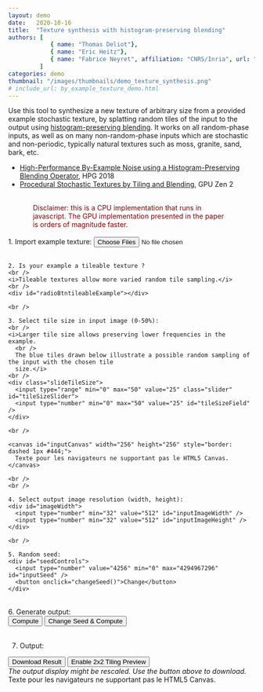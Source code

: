 ```yaml
---
layout: demo
date:   2020-10-16
title:  "Texture synthesis with histogram-preserving blending"
authors: [
            { name: "Thomas Deliot"},
            { name: "Eric Heitz"},
            { name: "Fabrice Neyret", affiliation: "CNRS/Inria", url: "http://evasion.imag.fr/Membres/Fabrice.Neyret/"}
         ]
categories: demo
thumbnail: "/images/thumbnails/demo_texture_synthesis.png"
# include_url: by_example_texture_demo.html
---
```


Use this tool to synthesize a new texture of arbitrary size from a provided example stochastic texture, by splatting random tiles of the input to the output using <a href="https://eheitzresearch.wordpress.com/722-2/">histogram-preserving blending</a>. It works on all random-phase inputs, as well as on many non-random-phase inputs which are stochastic and non-periodic, typically natural textures such as moss, granite, sand, bark, etc.
<br />
<ul>
  <li><a href="https://hal.inria.fr/hal-01824773/document">High-Performance By-Example Noise using a Histogram-Preserving Blending Operator</a>, HPG 2018</li>
  <li><a href="https://drive.google.com/file/d/1QecekuuyWgw68HU9tg6ENfrCTCVIjm6l/view">Procedural Stochastic Textures by Tiling and Blending</a>, GPU Zen 2</li>
</ul>


<!-- Demo code -->
<br />
<div style="color:darkred; width:80%; padding-left:10%; padding-right:10%;">
Disclaimer: this is a CPU implementation that runs in javascript.
The GPU implementation presented in the paper is orders of magnitude faster.
</div>
<br />

<div class="column">
  <div class="col-sm-4">
    1. Import example texture:
    <input type="file" id="files" name="files[]" multiple />
    <output id="list"></output>
    <br />
    <br />

    2. Is your example a tileable texture ?
    <br />
    <i>Tileable textures allow more varied random tile sampling.</i>
    <br />
    <div id="radioBtntileableExample"></div>

    <br />

    3. Select tile size in input image (0-50%):
    <br />
    <i>Larger tile size allows preserving lower frequencies in the example.
      <br />
      The blue tiles drawn below illustrate a possible random sampling of the input with the chosen tile
      size.</i>
    <br />
    <div class="slideTileSize">
      <input type="range" min="0" max="50" value="25" class="slider" id="tileSizeSlider">
      <input type="number" min="0" max="50" value="25" id="tileSizeField" />
    </div>

    <br />

    <canvas id="inputCanvas" width="256" height="256" style="border: dashed 1px #444;">
      Texte pour les navigateurs ne supportant pas le HTML5 Canvas.
    </canvas>

    <br />
    <br />

    4. Select output image resolution (width, height):
    <div id="imageWidth">
      <input type="number" min="32" value="512" id="inputImageWidth" />
      <input type="number" min="32" value="512" id="inputImageHeight" />
    </div>

    <br />

    5. Random seed:
    <div id="seedControls">
      <input type="number" value="4256" min="0" max="4294967296" id="inputSeed" />
      <button onclick="changeSeed()">Change</button>
    </div>

  </div>
</div>

<br />

<div id="outputImage">
  6. Generate output:
  <div id="controls">
    <button onclick="resynthesis()">Compute</button>
    <button onclick="changeSeedAndResynthesis()">Change Seed & Compute</button>
  </div>

  <br />

  7. Output:
  <div id="outputControls">
    <button onclick="saveResult()" id="downloadButton">Download Result</button>
    <button onclick="switchDisplayMode()" id="switchDisplayButton">Enable 2x2 Tiling Preview</button>
  </div>
  <i>The output display might be rescaled. Use the button above to download.</i>
  <br />

  <canvas id="outputCanvas" width="0" height="0" style="border: border: dashed 1px #444;">
    Texte pour les navigateurs ne supportant pas le HTML5 Canvas.
  </canvas>

</div>

<br />
<br />



<script type="text/javascript">

  /****************** UI ************************/
  /**********************************************/
  /**********************************************/
  /**********************************************/
  /**********************************************/
  // canvas input
  var c = document.getElementById("inputCanvas");
  var ctx = c.getContext("2d");

  // image data
  var A;
  var imageInput = { dataR: [], dataG: [], dataB: [], width: 0, height: 0 };

  // output data
  var cOutput = document.getElementById("outputCanvas");
  var ctxOutput = cOutput.getContext("2d");
  var output;
  var outputDataURL;

  // display parameters
  var displayTiled = false;

  initInterface();

  // Init UI
  function initInterface() {
    // remove radio buttons
    var rTileable = document.getElementsByName("tileableExample");
    for (var i = 0; i < rTileable.length; ++i) {
      rTileable[i].parentElement.removeChild(rTileable[i]);
    }

    // is example tileable
    document.getElementById("radioBtntileableExample").innerHTML = 'Yes:<input type="radio" value="true" name="tileableExample"> <br/> No:<input type="radio" value="false" name="tileableExample"> <br/>';
    rTileable = document.getElementsByName("tileableExample");
    rTileable[1].checked = true;
    rTileable[0].onchange = drawInputCanvas;
    rTileable[1].onchange = drawInputCanvas;

    // tile size
    var slider = document.getElementById("tileSizeSlider");
    slider.oninput = setTileSizeFromSlider
    var field = document.getElementById("tileSizeField");
    field.oninput = setTileSizeFromField
    drawInputCanvas();
  }

  // manage UI updates
  function drawInputCanvas() {
    if (typeof A === 'undefined' || A.width <= 0)
      return;

    // Change canvas size for adjusted display
    var inputScale = Math.min(window.innerWidth * 0.4, A.width) / A.width;
    var outputScale = 9999;
    if (cOutput.width > 0)
      var outputScale = Math.min(window.innerWidth * 0.4, output.width) / output.width;
    c.width = Math.min(inputScale, outputScale) * A.width;
    c.height = c.width * (A.height / A.width);
    ctx.drawImage(A, 0, 0, c.width, c.height);

    var tileSize = getTileSize();
    var resizer = c.width / A.width;
    tileSize *= resizer;

    // Display random tile sampling
    ctx.beginPath();
    ctx.strokeStyle = "blue";
    ctx.lineWidth = "2";
    var isTileable = getTileableExample();
    var sampleCount = Math.min(64, Math.min(imageInput.width, imageInput.height) * resizer / tileSize * 2);
    var today = new Date();
    setSeed(today.getHours() * today.getMinutes() * today.getSeconds() + today.getMilliseconds())
    for (var i = 0; i < sampleCount; i++) {
      // Display main tile
      var offset_i = Math.floor((A.width * resizer - (isTileable ? 0 : tileSize)) * randXorshiftFloat());
      var offset_j = Math.floor((A.height * resizer - (isTileable ? 0 : tileSize)) * randXorshiftFloat());
      ctx.rect(offset_i, offset_j, tileSize, tileSize);
      ctx.stroke();

      // Display overflow of tile if tileable sampling enabled
      if (isTileable) {
        if (offset_i + tileSize > c.width) {
          ctx.rect(offset_i - c.width, offset_j, tileSize, tileSize);
          ctx.stroke();
        }
        if (offset_j + tileSize > c.height) {
          ctx.rect(offset_i, offset_j - c.height, tileSize, tileSize);
          ctx.stroke();
        }
        if (offset_i + tileSize > c.width && offset_j + tileSize > c.height) {
          ctx.rect(offset_i - c.width, offset_j - c.height, tileSize, tileSize);
          ctx.stroke();
        }
      }
    }
  };

  // is example texture tileable
  function getTileableExample() {
    var r = document.getElementsByName("tileableExample");
    if (r[0].checked)
      return true
    else
      return false
  }

  // Border size control
  function setTileSizeFromSlider() {
    var field = document.getElementById("tileSizeField");
    var slider = document.getElementById("tileSizeSlider");
    field.value = slider.value;
    drawInputCanvas();
  }

  // Border size control
  function setTileSizeFromField() {
    var field = document.getElementById("tileSizeField");
    var slider = document.getElementById("tileSizeSlider");
    slider.value = field.value;
    drawInputCanvas();
  }

  // get size of tiles from UI
  function getTileSize() {
    var slider = document.getElementById("tileSizeSlider");
    pos = slider.value / 100.0
    return Math.max(2 * Math.floor(pos * Math.min(imageInput.width, imageInput.height) / 2.0), 2)
  }

  // get desired output width
  function getTargetWidth() {
    return document.getElementById("inputImageWidth").value;
  }

  // get desired output height
  function getTargetHeight() {
    return document.getElementById("inputImageHeight").value;
  }

  // mage file input
  document.getElementById('files').addEventListener('change', handleFileSelect, false);
  function handleFileSelect(evt) {
    var files = evt.target.files; // FileList object

    // Loop through the FileList and render image files as thumbnails.
    for (var i = 0, f; f = files[i]; i++) {
      // Only process image files.
      if (!f.type.match('image.*')) {
        continue;
      }

      var reader = new FileReader();

      reader.onload =
        (function (theFile) {
          return function (e) {
            A = new Image();
            A.src = e.target.result;

            A.onload =
              function () {
                // display image
                c.width = A.width;
                c.height = A.height;
                ctx.drawImage(A, 0, 0)

                // copy image data
                var copie_img_chat = ctx.getImageData(0, 0, c.width, c.height);
                var data = copie_img_chat.data;
                imageInput.width = c.width;
                imageInput.height = c.height;
                imageInput.dataR = [];
                imageInput.dataG = [];
                imageInput.dataB = [];
                for (var j = 0; j < c.height; ++j) {
                  imageInput.dataR[j] = [];
                  imageInput.dataG[j] = [];
                  imageInput.dataB[j] = [];

                  for (var i = 0; i < c.width; ++i) {
                    imageInput.dataR[j][i] = data[4 * (i + j * c.width) + 0];
                    imageInput.dataG[j][i] = data[4 * (i + j * c.width) + 1];
                    imageInput.dataB[j][i] = data[4 * (i + j * c.width) + 2];
                  }
                }

                clearOutput();
                initInterface();
              };
          };
        })(f);
      reader.readAsDataURL(f);
    }
  }

  function switchDisplayMode() {
    if (displayTiled == true) {
      displayOutput();
      var newButtons = '<button onclick="saveResult()" id="downloadButton">Download Result</button><button onclick="switchDisplayMode()" id="switchDisplayButton">Enable 2x2 Tiling Preview</button>';
      document.getElementById("outputControls").innerHTML = newButtons;
      displayTiled = false;
    }
    else {
      displayTiledOutput();
      var newButtons = '<button onclick="saveResult()" id="downloadButton">Download Result</button><button onclick="switchDisplayMode()" id="switchDisplayButton">Disable 2x2 Tiling Preview</button>';
      document.getElementById("outputControls").innerHTML = newButtons;
      displayTiled = true;
    }
  }

  // Display output in resized canvas
  function displayOutput() {
    var imageOutput = new Image();
    imageOutput.src = outputDataURL;

    // Draw to resized output canvas when finished loading
    imageOutput.onload = function () {
      // Change canvas size for adjusted display
      var inputScale = Math.min(window.innerWidth * 0.4, A.width) / A.width;
      var outputScale = Math.min(window.innerWidth * 0.4, imageOutput.width) / imageOutput.width;
      cOutput.width = Math.min(inputScale, outputScale) * imageOutput.width;
      cOutput.height = cOutput.width * (imageOutput.height / imageOutput.width);
      // Draw resized output image
      ctxOutput.drawImage(imageOutput, 0, 0, cOutput.width, cOutput.height);
      drawInputCanvas();
    };
    displayTiled = false;
  }

  // Display tiled output in resized canvas
  function displayTiledOutput() {
    var imageOutput = new Image();
    imageOutput.src = outputDataURL;
    // Draw to resized output canvas when finished loading
    imageOutput.onload = function () {
      // Change canvas size for adjusted display
      var inputScale = Math.min(window.innerWidth * 0.4, A.width) / A.width;
      var outputScale = Math.min(window.innerWidth * 0.4, imageOutput.width) / imageOutput.width;
      cOutput.width = Math.min(inputScale, outputScale) * imageOutput.width * 2;
      cOutput.height = cOutput.width * (imageOutput.height / imageOutput.width);
      // Draw resized output image in 2*2 tiling
      ctxOutput.drawImage(imageOutput, 0, 0, cOutput.width / 2, cOutput.height / 2);
      ctxOutput.drawImage(imageOutput, cOutput.width / 2, 0, cOutput.width / 2, cOutput.height / 2);
      ctxOutput.drawImage(imageOutput, cOutput.width / 2, cOutput.height / 2, cOutput.width / 2, cOutput.height / 2);
      ctxOutput.drawImage(imageOutput, 0, cOutput.height / 2, cOutput.width / 2, cOutput.height / 2);
      drawInputCanvas();
    };
    displayTiled = true;
  }

  // Download output
  function saveResult() {
    // Create download action
    var a = document.createElement('a');
    a.href = outputDataURL;
    a.download = 'image.png';
    document.body.appendChild(a)
    a.click()
    document.body.removeChild(a)
  }

  // Clear Output
  function clearOutput() {
    cOutput.width = 0;
    cOutput.height = 0;
    output = null
    outputDataURL = null
  }


  /****************** ALGORITHM *****************/
  /**********************************************/
  /**********************************************/
  /**********************************************/
  /**********************************************/
  var rngState = 0;

  function wangHash(seed) {
    seed = (seed ^ 61) ^ (seed >> 16);
    seed *= 9;
    seed = seed ^ (seed >> 4);
    seed *= 0x27d4eb2d;
    seed = seed ^ (seed >> 15);
    return seed;
  }

  function randXorshift() {
    // Xorshift algorithm from George Marsaglia's paper
    rngState ^= (rngState << 13);
    rngState ^= (rngState >> 17);
    rngState ^= (rngState << 5);
    rngState = customModulo(rngState, 4294967296)
  }

  function randXorshiftFloat() {
    randXorshift();
    var res = rngState * (1.0 / 4294967296.0);
    return res;
  }

  function setSeed(i) {
    rngState = wangHash(i);
  }

  function changeSeed() {
    setSeed(getInputSeed())
    document.getElementById("inputSeed").value = Math.floor(randXorshiftFloat() * 4294967296);
  }

  function getInputSeed() {
    return document.getElementById("inputSeed").value;
  }

  function customModulo(x, n) {
    var r = x % n;
    if (r < 0) {
      r += n;
    }
    return r;
  }

  function changeSeedAndResynthesis() {
    changeSeed();
    resynthesis();
  }

  // MAIN GENERATION FUNCTION
  function resynthesis() {
    // Set random seed
    setSeed(getInputSeed())

    // get algorithm parameters from UI
    var isTileable = getTileableExample();
    var desiredRadius = getTileSize() / 2;
    var targetWidth = getTargetWidth();
    var targetHeight = getTargetHeight();
    var inputWidth = A.width;
    var inputHeight = A.height;

    // Compute adjusted optimal tile size for selected border and output sizes
    var tileCountWidth = Math.floor(targetWidth / desiredRadius);
    var tileRadiusWidth = desiredRadius;
    var restWidth = targetWidth - tileRadiusWidth * tileCountWidth;
    tileRadiusWidth += Math.floor(restWidth / tileCountWidth);
    restWidth = targetWidth - tileRadiusWidth * tileCountWidth;

    var tileCountHeight = Math.floor(targetHeight / desiredRadius);
    var tileRadiusHeight = desiredRadius;
    var restHeight = targetHeight - tileRadiusHeight * tileCountHeight;
    tileRadiusHeight += Math.floor(restHeight / tileCountHeight);
    restHeight = targetHeight - tileRadiusHeight * tileCountHeight;

    var tileWidth = tileRadiusWidth * 2;
    var tileHeight = tileRadiusHeight * 2;

    // allocate output image
    output = { dataR: [], dataG: [], dataB: [], width: targetWidth, height: targetHeight };
    for (var j = 0; j < output.height; ++j) {
      output.dataR[j] = [];
      output.dataG[j] = [];
      output.dataB[j] = [];
      for (var i = 0; i < output.width; ++i) {
        output.dataR[j][i] = 0;
        output.dataG[j][i] = 0;
        output.dataB[j][i] = 0;
      }
    }

    // make input image have a Gaussian histogram
    eigenVectors = [];
    for (var i = 0; i < 3; i++)
      eigenVectors[i] = [0, 0, 0];
    var imageInputGaussian = makeHistoGaussianEigen(imageInput, eigenVectors);

    // loop over the tiles and splat them in the output image
    for (var j_tile = 0; j_tile < tileCountHeight; ++j_tile) {
      for (var i_tile = 0; i_tile < tileCountWidth; ++i_tile) {
        // For the last restWidth tiles on top border, and the last restHeight tiles on left border,
        // extend the center of the tile to a 1-wide zone where no blending occurs between tiles to account
        // for the missing pixels when image_dimensions / desired_border_size has a remainder
        var tileCenterWidth = 0;
        var tileCenterHeight = 0;
        var cumulativeOffsetWidth = 0;
        var cumulativeOffsetHeight = 0;
        if (i_tile > tileCountWidth - 2 - restWidth) {
          tileCenterWidth = 1;
          cumulativeOffsetWidth = (i_tile - 1) - (tileCountWidth - 2 - restWidth)
        }
        else if (j_tile > tileCountHeight - 2 - restHeight) {
          tileCenterHeight = 1;
          cumulativeOffsetHeight = (j_tile - 1) - (tileCountHeight - 2 - restHeight)
        }

        // random offset of the tile
        var offset_i = Math.floor((imageInput.width - (isTileable ? 0 : (tileWidth + tileCenterWidth))) * randXorshiftFloat());
        var offset_j = Math.floor((imageInput.height - (isTileable ? 0 : (tileHeight + tileCenterHeight))) * randXorshiftFloat());

        // for each pixel of the tile
        for (var j = 0; j < tileHeight + tileCenterHeight; ++j) {
          for (var i = 0; i < tileWidth + tileCenterWidth; ++i) {
            // compute the weight of this pixel of the tile
            // (linear interpolation + variance correction)
            var w = 0.0;

            // Special case for center extension of the tile
            if (i >= tileWidth / 2 && i < tileWidth / 2 + tileCenterWidth
              && j >= tileHeight / 2 && j < tileHeight / 2 + tileCenterHeight) {
              w = 1.0;
            }
            // Normal case, bilinear blend of this tile and neighbouring tiles
            else {
              // If it exists, cancel out tile center extension in blend computation
              var temp_j = j;
              if (j >= tileHeight / 2 + tileCenterHeight)
                temp_j = j - tileCenterHeight;
              var temp_i = i;
              if (i >= tileWidth / 2 + tileCenterWidth)
                temp_i = i - tileCenterWidth;

              // Variance-preserving bilinear blend weights
              var lambda_x = 1.0 - Math.floor(Math.abs(temp_i - 0.5 * (tileWidth - 1))) / (tileWidth / 2 - 1);
              var lambda_y = 1.0 - Math.floor(Math.abs(temp_j - 0.5 * (tileHeight - 1))) / (tileHeight / 2 - 1);
              var w00 = (1.0 - lambda_x) * (1.0 - lambda_y);
              var w10 = (lambda_x) * (1.0 - lambda_y);
              var w01 = (1.0 - lambda_x) * (lambda_y);
              var w11 = (lambda_x) * (lambda_y);
              w = lambda_x * lambda_y / Math.sqrt(w00 * w00 + w10 * w10 + w01 * w01 + w11 * w11);
            }

            // Add weighted tile contribution to output pixel
            var index_i_output = customModulo(i + i_tile * tileWidth / 2 + cumulativeOffsetWidth, targetWidth);
            var index_j_output = customModulo(j + j_tile * tileHeight / 2 + cumulativeOffsetHeight, targetHeight);
            var index_i_input = (i + offset_i) % inputWidth;
            var index_j_input = (j + offset_j) % inputHeight;
            output.dataR[index_j_output][index_i_output] +=
              w * imageInputGaussian.dataR[index_j_input][index_i_input];
            output.dataG[index_j_output][index_i_output] +=
              w * imageInputGaussian.dataG[index_j_input][index_i_input];
            output.dataB[index_j_output][index_i_output] +=
              w * imageInputGaussian.dataB[index_j_input][index_i_input];
          }
        }
      }
    }

    // make output image have same histogram as input
    output = unmakeHistoGaussianEigen(output, imageInput, eigenVectors);

    // Prepare data URL for display/download
    outputDataURL = dataToDataURL(output)

    // display output in canvas
    if (displayTiled == false)
      displayOutput();
    else
      displayTiledOutput();
  }

  function dataToDataURL(input) {
    var imageData = new ImageData(input.width, input.height);
    var data = imageData.data;
    for (var j = 0; j < input.height; ++j)
      for (var i = 0; i < input.width; ++i) {
        data[4 * (i + j * input.width) + 0] = input.dataR[j][i];
        data[4 * (i + j * input.width) + 1] = input.dataG[j][i];
        data[4 * (i + j * input.width) + 2] = input.dataB[j][i];
        data[4 * (i + j * input.width) + 3] = 255;
      }
    var cOutput2 = document.createElement('canvas');
    var ctxOutput2 = cOutput2.getContext("2d");
    cOutput2.width = input.width;
    cOutput2.height = input.height;
    ctxOutput2.putImageData(imageData, 0, 0);
    var dataURL = cOutput2.toDataURL('image/png');
    return dataURL;
  }

  // input: image with arbitrary histogram
  // returns transformed input with Gaussian histogram in eigen space
  function makeHistoGaussianEigen(input, eigenVectors) {
    eigenOffset = [0, 0, 0];
    getImageRGBEigenVectors(input, eigenVectors)

    // sort pixels
    Rsorted = [];
    Gsorted = [];
    Bsorted = [];
    for (var j = 0; j < input.height; ++j) {
      for (var i = 0; i < input.width; ++i) {
        var pixelR = { index_i: i, index_j: j, value: input.dataR[j][i] };
        var pixelG = { index_i: i, index_j: j, value: input.dataG[j][i] };
        var pixelB = { index_i: i, index_j: j, value: input.dataB[j][i] };

        // Project onto eigen axes
        var p = [pixelR.value, pixelG.value, pixelB.value];
        pixelR.value = dot(p, eigenVectors[0]);
        pixelG.value = dot(p, eigenVectors[1]);
        pixelB.value = dot(p, eigenVectors[2]);

        Rsorted[i + j * input.width] = pixelR;
        Gsorted[i + j * input.width] = pixelG;
        Bsorted[i + j * input.width] = pixelB;
      }
    }
    Rsorted.sort(function (a, b) { return a.value - b.value; });
    Gsorted.sort(function (a, b) { return a.value - b.value; });
    Bsorted.sort(function (a, b) { return a.value - b.value; });

    // allocate output
    var output = { dataR: [], dataG: [], dataB: [], width: input.width, height: input.height };
    for (var j = 0; j < input.height; ++j) {
      output.dataR[j] = [];
      output.dataG[j] = [];
      output.dataB[j] = [];
      for (var i = 0; i < input.width; ++i) {
        output.dataR[j][i] = 0;
        output.dataG[j][i] = 0;
        output.dataB[j][i] = 0;
      }
    }

    // maps uniform to Gaussian
    for (var index = 0; index < input.width * input.height; ++index) {
      // maps index to uniform number
      var U = (index + 0.5) / (input.width * input.height);
      // maps uniform to Gaussian
      var G = Math.sqrt(2.0) * erfinv(2 * U - 1.0);
      // store
      output.dataR[Rsorted[index].index_j][Rsorted[index].index_i] = G;
      output.dataG[Gsorted[index].index_j][Gsorted[index].index_i] = G;
      output.dataB[Bsorted[index].index_j][Bsorted[index].index_i] = G;
    }

    return output;
  }

  // input: image with Gaussian histogram
  // target: image with target histogram
  // returns transformed input with target histogram
  function unmakeHistoGaussianEigen(input, target, eigenVectors) {
    // sort target values
    Rsorted = [];
    Gsorted = [];
    Bsorted = [];
    for (var j = 0; j < target.height; ++j)
      for (var i = 0; i < target.width; ++i) {
        var p = [target.dataR[j][i], target.dataG[j][i], target.dataB[j][i]];
        Rsorted[i + j * target.width] = dot(p, eigenVectors[0]);
        Gsorted[i + j * target.width] = dot(p, eigenVectors[1]);
        Bsorted[i + j * target.width] = dot(p, eigenVectors[2]);
      }
    Rsorted.sort(function (a, b) { return a - b; });
    Gsorted.sort(function (a, b) { return a - b; });
    Bsorted.sort(function (a, b) { return a - b; });

    // allocate output
    var output = { dataR: [], dataG: [], dataB: [], width: input.width, height: input.height };
    for (var j = 0; j < input.height; ++j) {
      output.dataR[j] = [];
      output.dataG[j] = [];
      output.dataB[j] = [];
      for (var i = 0; i < input.width; ++i) {
        output.dataR[j][i] = 0;
        output.dataG[j][i] = 0;
        output.dataB[j][i] = 0;
      }
    }

    // maps Gaussian values to target values
    for (var j = 0; j < input.height; ++j)
      for (var i = 0; i < input.width; ++i) {
        // red channel
        var Gr = input.dataR[j][i];
        var Ur = 0.5 + 0.5 * erf(Gr / Math.sqrt(2.0));
        var indexR = Math.floor(Ur * target.width * target.height);
        output.dataR[j][i] = Rsorted[indexR];

        // green channel
        var Gg = input.dataG[j][i];
        var Ug = 0.5 + 0.5 * erf(Gg / Math.sqrt(2.0));
        var indexG = Math.floor(Ug * target.width * target.height);
        output.dataG[j][i] = Gsorted[indexG];

        // blue channel
        var Gb = input.dataB[j][i];
        var Ub = 0.5 + 0.5 * erf(Gb / Math.sqrt(2.0));
        var indexB = Math.floor(Ub * target.width * target.height);
        output.dataB[j][i] = Bsorted[indexB];

        var rgb =
          addVector3(
            addVector3(
              mulVector3(eigenVectors[0], output.dataR[j][i]),
              mulVector3(eigenVectors[1], output.dataG[j][i])),
            mulVector3(eigenVectors[2], output.dataB[j][i]));

        output.dataR[j][i] = rgb[0];
        output.dataG[j][i] = rgb[1];
        output.dataB[j][i] = rgb[2];
      }

    return output;
  }


  function getImageRGBEigenVectors(input, eigenVectors) {
    var expectedRGB = [0, 0, 0];
    var expectedRGBtimesR = [0, 0, 0];
    var expectedRGBtimesG = [0, 0, 0];
    var expectedRGBtimesB = [0, 0, 0];
    for (var j = 0; j < input.height; ++j) {
      for (var i = 0; i < input.width; ++i) {
        expectedRGB[0] += input.dataR[j][i];
        expectedRGB[1] += input.dataG[j][i];
        expectedRGB[2] += input.dataB[j][i];

        expectedRGBtimesR[0] += input.dataR[j][i] * input.dataR[j][i];
        expectedRGBtimesR[1] += input.dataG[j][i] * input.dataR[j][i];
        expectedRGBtimesR[2] += input.dataB[j][i] * input.dataR[j][i];

        expectedRGBtimesG[0] += input.dataR[j][i] * input.dataG[j][i];
        expectedRGBtimesG[1] += input.dataG[j][i] * input.dataG[j][i];
        expectedRGBtimesG[2] += input.dataB[j][i] * input.dataG[j][i];

        expectedRGBtimesB[0] += input.dataR[j][i] * input.dataB[j][i];
        expectedRGBtimesB[1] += input.dataG[j][i] * input.dataB[j][i];
        expectedRGBtimesB[2] += input.dataB[j][i] * input.dataB[j][i];
      }
    }
    for (var i = 0; i < 3; i++) {
      expectedRGB[i] /= input.width * input.height;
      expectedRGBtimesR[i] /= input.width * input.height;
      expectedRGBtimesG[i] /= input.width * input.height;
      expectedRGBtimesB[i] /= input.width * input.height;
    }

    // Covariance matrix
    covarMat = [];
    for (var i = 0; i < 3; i++)
      covarMat[i] = [0, 0, 0];

    covarMat[0][0] = expectedRGBtimesR[0] - expectedRGB[0] * expectedRGB[0];
    covarMat[0][1] = expectedRGBtimesR[1] - expectedRGB[0] * expectedRGB[1];
    covarMat[0][2] = expectedRGBtimesR[2] - expectedRGB[0] * expectedRGB[2];

    covarMat[1][0] = expectedRGBtimesG[0] - expectedRGB[1] * expectedRGB[0];
    covarMat[1][1] = expectedRGBtimesG[1] - expectedRGB[1] * expectedRGB[1];
    covarMat[1][2] = expectedRGBtimesG[2] - expectedRGB[1] * expectedRGB[2];

    covarMat[2][0] = expectedRGBtimesB[0] - expectedRGB[2] * expectedRGB[0];
    covarMat[2][1] = expectedRGBtimesB[1] - expectedRGB[2] * expectedRGB[1];
    covarMat[2][2] = expectedRGBtimesB[2] - expectedRGB[2] * expectedRGB[2];

    // Find eigen values and vectors
    eigenValues = [0, 0, 0];
    computeEigenValuesAndVectors(covarMat, eigenVectors, eigenValues);
    var x = 0;
  }

  function computeEigenValuesAndVectors(A, Q, w) {
    var n = 3;
    var sd, so;                  // Sums of diagonal resp. off-diagonal elements
    var s, c, t;                 // sin(phi), cos(phi), tan(phi) and temporary storage
    var g, h, z, theta;          // More temporary storage
    var thresh;

    // Initialize Q to the identitity matrix
    for (var i = 0; i < n; i++) {
      Q[i][i] = 1.0;
      for (var j = 0; j < i; j++)
        Q[i][j] = Q[j][i] = 0.0;
    }

    // Initialize w to diag(A)
    for (var i = 0; i < n; i++)
      w[i] = A[i][i];

    // Calculate SQR(tr(A))
    sd = 0.0;
    for (var i = 0; i < n; i++)
      sd += Math.abs(w[i]);
    sd = sd * sd;

    // Main iteration loop
    for (var nIter = 0; nIter < 50; nIter++) {
      // Test for convergence
      so = 0.0;
      for (var p = 0; p < n; p++)
        for (var q = p + 1; q < n; q++)
          so += Math.abs(A[p][q]);
      if (so == 0.0)
        return 0;

      if (nIter < 4)
        thresh = 0.2 * so / (n * n);
      else
        thresh = 0.0;

      // Do sweep
      for (var p = 0; p < n; p++) {
        for (var q = p + 1; q < n; q++) {
          g = 100.0 * Math.abs(A[p][q]);
          if (nIter > 4 && Math.abs(w[p]) + g == Math.abs(w[p])
            && Math.abs(w[q]) + g == Math.abs(w[q])) {
            A[p][q] = 0.0;
          }
          else if (Math.abs(A[p][q]) > thresh) {
            // Calculate Jacobi transformation
            h = w[q] - w[p];
            if (Math.abs(h) + g == Math.abs(h)) {
              t = A[p][q] / h;
            }
            else {
              theta = 0.5 * h / A[p][q];
              if (theta < 0.0)
                t = -1.0 / (Math.sqrt(1.0 + (theta * theta)) - theta);
              else
                t = 1.0 / (Math.sqrt(1.0 + (theta * theta)) + theta);
            }
            c = 1.0 / Math.sqrt(1.0 + (t * t));
            s = t * c;
            z = t * A[p][q];

            // Apply Jacobi transformation
            A[p][q] = 0.0;
            w[p] -= z;
            w[q] += z;
            for (var r = 0; r < p; r++) {
              t = A[r][p];
              A[r][p] = c * t - s * A[r][q];
              A[r][q] = s * t + c * A[r][q];
            }
            for (var r = p + 1; r < q; r++) {
              t = A[p][r];
              A[p][r] = c * t - s * A[r][q];
              A[r][q] = s * t + c * A[r][q];
            }
            for (var r = q + 1; r < n; r++) {
              t = A[p][r];
              A[p][r] = c * t - s * A[q][r];
              A[q][r] = s * t + c * A[q][r];
            }

            // Update eigenvectors
            for (var r = 0; r < n; r++) {
              t = Q[p][r];
              Q[p][r] = c * t - s * Q[q][r];
              Q[q][r] = s * t + c * Q[q][r];
            }
          }
        }
      }
    }

    return -1;
  }

  function erf(x) {
    var a1 = 0.254829592;
    var a2 = -0.284496736;
    var a3 = 1.421413741;
    var a4 = -1.453152027;
    var a5 = 1.061405429;
    var p = 0.3275911;

    var sign = 1;
    if (x < 0)
      sign = -1;
    x = Math.abs(x);

    var t = 1.0 / (1.0 + p * x);
    var y = 1.0 - (((((a5 * t + a4) * t) + a3) * t + a2) * t + a1) * t * Math.exp(-x * x);

    return sign * y;
  }

  function erfinv(x) {
    var w, p;
    w = - Math.log((1.0 - x) * (1.0 + x));
    if (w < 5.000000) {
      w = w - 2.500000;
      p = 2.81022636e-08;
      p = 3.43273939e-07 + p * w;
      p = -3.5233877e-06 + p * w;
      p = -4.39150654e-06 + p * w;
      p = 0.00021858087 + p * w;
      p = -0.00125372503 + p * w;
      p = -0.00417768164 + p * w;
      p = 0.246640727 + p * w;
      p = 1.50140941 + p * w;
    }
    else {
      w = Math.sqrt(w) - 3.000000;
      p = -0.000200214257;
      p = 0.000100950558 + p * w;
      p = 0.00134934322 + p * w;
      p = -0.00367342844 + p * w;
      p = 0.00573950773 + p * w;
      p = -0.0076224613 + p * w;
      p = 0.00943887047 + p * w;
      p = 1.00167406 + p * w;
      p = 2.83297682 + p * w;
    }
    return p * x;
  }

  function dot(a, b) {
    return a[0] * b[0] + a[1] * b[1] + a[2] * b[2];
  }

  function mulVector3(a, b) {
    return [a[0] * b, a[1] * b, a[2] * b];
  }

  function addVector3(a, b) {
    return [a[0] + b[0], a[1] + b[1], a[2] + b[2]];
  }

</script>
